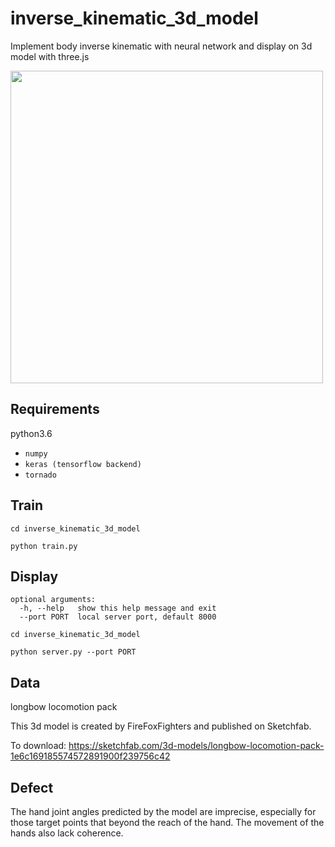# inverse_kinematic_3d_model

Implement body inverse kinematic with neural network and display on 3d model with three.js

<img src="https://github.com/qianyuez/inverse_kinematic_3d_model/blob/master/data/ik_model.gif" width="500px">

## Requirements
python3.6
- `numpy`
- `keras (tensorflow backend)`
- `tornado`


## Train
`cd inverse_kinematic_3d_model`

`python train.py`


## Display
```
optional arguments:
  -h, --help   show this help message and exit
  --port PORT  local server port, default 8000
```

`cd inverse_kinematic_3d_model`

`python server.py --port PORT`


## Data 
longbow locomotion pack

This 3d model is created by FireFoxFighters and published on Sketchfab.

To download:
https://sketchfab.com/3d-models/longbow-locomotion-pack-1e6c169185574572891900f239756c42


## Defect
The hand joint angles predicted by the model are imprecise, especially for those target points that beyond the reach of the hand. The movement of the hands also lack coherence.

